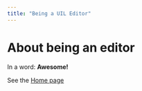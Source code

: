 ```yaml
---
title: "Being a UIL Editor"
---
```


# About being an editor

In a word: **Awesome!**

See the [Home page](/Docs/index.html)